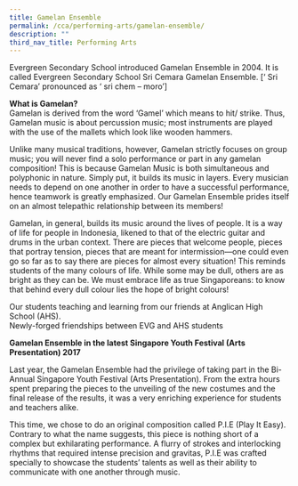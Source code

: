 ```yaml
---
title: Gamelan Ensemble
permalink: /cca/performing-arts/gamelan-ensemble/
description: ""
third_nav_title: Performing Arts
---
```

<p>Evergreen Secondary School introduced Gamelan Ensemble in 2004. It is called Evergreen Secondary School Sri Cemara Gamelan Ensemble. [‘ Sri Cemara’ pronounced as ‘ sri chem – moro’]</p>
<p><strong>What is Gamelan?</strong><br>Gamelan is derived from the word ‘Gamel’ which means to hit/ strike. Thus, Gamelan music is about percussion music; most instruments are played with the use of the mallets which look like wooden hammers.</p>
<p>Unlike many musical traditions, however, Gamelan strictly focuses on group music; you will never find a solo performance or part in any gamelan composition! This is because Gamelan Music is both simultaneous and polyphonic in nature. Simply put, it builds its music in layers. Every musician needs to depend on one another in order to have a successful performance, hence teamwork is greatly emphasized. Our Gamelan Ensemble prides itself on an almost telepathic relationship between its members!</p>
<p>Gamelan, in general, builds its music around the lives of people. It is a way of life for people in Indonesia, likened to that of the electric guitar and drums in the urban context. There are pieces that welcome people, pieces that portray tension, pieces that are meant for intermission—one could even go so far as to say there are pieces for almost every situation! This reminds students of the many colours of life. While some may be dull, others are as bright as they can be. We must embrace life as true Singaporeans: to know that behind every dull colour lies the hope of bright colours!</p>
<p>Our students teaching and learning from our friends at Anglican High School (AHS).<br>Newly-forged friendships between EVG and AHS students</p>
<p><strong>Gamelan Ensemble in the latest Singapore Youth Festival (Arts Presentation) 2017</strong></p>
<p>Last year, the Gamelan Ensemble had the privilege of taking part in the Bi-Annual Singapore Youth Festival (Arts Presentation). From the extra hours spent preparing the pieces to the unveiling of the new costumes and the final release of the results, it was a very enriching experience for students and teachers alike.</p>
<p>This time, we chose to do an original composition called P.I.E (Play It Easy). Contrary to what the name suggests, this piece is nothing short of a complex but exhilarating performance. A flurry of strokes and interlocking rhythms that required intense precision and gravitas, P.I.E was crafted specially to showcase the students’ talents as well as their ability to communicate with one another through music.</p>